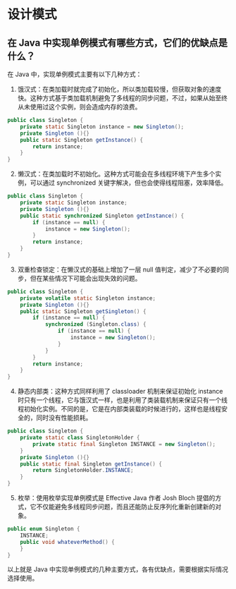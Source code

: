 # 设计模式

## 在 Java 中实现单例模式有哪些方式，它们的优缺点是什么？

在 Java 中，实现单例模式主要有以下几种方式：

1. 饿汉式：在类加载时就完成了初始化，所以类加载较慢，但获取对象的速度快。这种方式基于类加载机制避免了多线程的同步问题，不过，如果从始至终从未使用过这个实例，则会造成内存的浪费。

```java
public class Singleton {
    private static Singleton instance = new Singleton();
    private Singleton (){}
    public static Singleton getInstance() {
        return instance;
    }
}
```

2. 懒汉式：在类加载时不初始化。这种方式可能会在多线程环境下产生多个实例，可以通过 synchronized 关键字解决，但也会使得线程阻塞，效率降低。

```java
public class Singleton {
    private static Singleton instance;
    private Singleton (){}
    public static synchronized Singleton getInstance() {
        if (instance == null) {
            instance = new Singleton();
        }
        return instance;
    }
}
```

3. 双重检查锁定：在懒汉式的基础上增加了一层 null 值判定，减少了不必要的同步，但在某些情况下可能会出现失效的问题。

```java
public class Singleton {
    private volatile static Singleton instance;
    private Singleton (){}
    public static Singleton getSingleton() {
        if (instance == null) {
            synchronized (Singleton.class) {
                if (instance == null) {
                    instance = new Singleton();
                }
            }
        }
        return instance;
    }
}
```

4. 静态内部类：这种方式同样利用了 classloader 机制来保证初始化 instance 时只有一个线程，它与饿汉式一样，也是利用了类装载机制来保证只有一个线程初始化实例。不同的是，它是在内部类装载的时候进行的，这样也是线程安全的，同时没有性能损耗。

```java
public class Singleton {
    private static class SingletonHolder {
        private static final Singleton INSTANCE = new Singleton();
    }
    private Singleton (){}
    public static final Singleton getInstance() {
        return SingletonHolder.INSTANCE;
    }
}
```

5. 枚举：使用枚举实现单例模式是 Effective Java 作者 Josh Bloch 提倡的方式，它不仅能避免多线程同步问题，而且还能防止反序列化重新创建新的对象。

```java
public enum Singleton {
    INSTANCE;
    public void whateverMethod() {
    }
}
```

以上就是 Java 中实现单例模式的几种主要方式，各有优缺点，需要根据实际情况选择使用。
